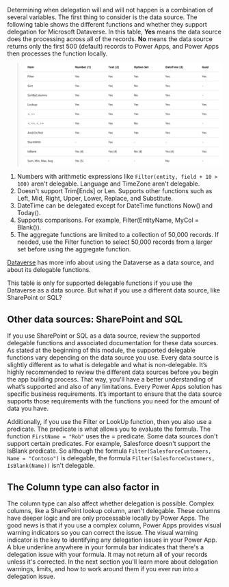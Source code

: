 Determining when delegation will and will not happen is a combination of several variables. The first thing to consider is the data source. The following table shows the different functions and whether they support delegation for Microsoft Dataverse. In this table, **Yes** means the data source does the processing across all of the records. **No** means the data source returns only the first 500 (default) records to Power Apps, and Power Apps then processes the function locally.

>![Dataverse delegation functions](../media/data-source-cds.png)

1.	Numbers with arithmetic expressions like `Filter(entity, field + 10 > 100)` aren't delegable. Language and TimeZone aren't delegable.
2.	Doesn't support Trim[Ends] or Len. Supports other functions such as Left, Mid, Right, Upper, Lower, Replace, and Substitute.
3.	DateTime can be delegated except for DateTime functions Now() and Today().
4.	Supports comparisons. For example, Filter(EntityName, MyCol = Blank()).
5.	The aggregate functions are limited to a collection of 50,000 records. If needed, use the Filter function to select 50,000 records from a larger set before using the aggregate function.

[Dataverse](https://docs.microsoft.com/connectors/commondataservice/) has more info about using the Dataverse as a data source, and about its delegable functions.

This table is only for supported delegable functions if you use the Dataverse as a data source. But what if you use a different data source, like SharePoint or SQL?   

## Other data sources: SharePoint and SQL

If you use SharePoint or SQL as a data source, review the supported delegable functions and associated documentation for these data sources. As stated at the beginning of this module, the supported delegable functions vary depending on the data source you use. Every data source is slightly different as to what is delegable and what is non-delegable. It’s highly recommended to review the different data sources before you begin the app building process. That way, you'll have a better understanding of what’s supported and also of any limitations. Every Power Apps solution has specific business requirements. It’s important to ensure that the data source supports those requirements with the functions you need for the amount of data you have.

Additionally, if you use the Filter or LookUp function, then you also use a predicate. The predicate is what allows you to evaluate the formula. The function `FirstName = "Rob"` uses the = predicate. Some data sources don't support certain predicates. For example, Salesforce doesn't support the IsBlank predicate. So although the formula `Filter(SalesforceCustomers, Name = "Contoso")` is delegable, the formula `Filter(SalesforceCustomers, IsBlank(Name))` isn't delegable.

## The Column type can also factor in

The column type can also affect whether delegation is possible. Complex columns, like a SharePoint lookup column, aren't delegable. These columns have deeper logic and are only processable locally by Power Apps. The good news is that if you use a complex column, Power Apps provides visual warning indicators so you can correct the issue. The visual warning indicator is the key to identifying any delegation issues in your Power App. A blue underline anywhere in your formula bar indicates that there's a delegation issue with your formula. It may not return all of your records unless it's corrected. In the next section you'll learn more about delegation warnings, limits, and how to work around them if you ever run into a delegation issue.

